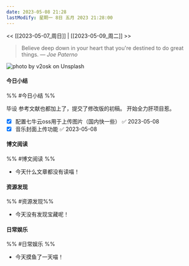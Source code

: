 ```yaml
---
date: 2023-05-08 21:28
lastModify: 星期一 8日 五月 2023 21:28:00
---
```


<< [[2023-05-07_周日]] | [[2023-05-09_周二]] >>

> Believe deep down in your heart that you're destined to do great things.
> — <cite>Joe Paterno</cite>

![photo by v2osk on Unsplash](https://images.unsplash.com/photo-1483425571841-9662f86c7154?crop=entropy&cs=srgb&fm=jpg&ixid=MnwzNjM5Nzd8MHwxfHJhbmRvbXx8fHx8fHx8fDE2ODM1NTI0ODM&ixlib=rb-4.0.3&q=85&w=200&h=200)

#### 今日小结
%% #今日小结 %%

毕设 参考文献也都加上了，提交了修改版的初稿。
开始全力肝项目惹。

- [x] 配置七牛云oss用于上传图片（国内快一些） ✅ 2023-05-08
- [x] 音乐封面上传功能 ✅ 2023-05-08

#### 博文阅读
%% #博文阅读 %%

- 今天什么文章都没有读喵！

#### 资源发现
%% #资源发现%%

- 今天没有发现宝藏呢！

#### 日常娱乐
%% #日常娱乐 %%

- 今天摸鱼了一天喵！

